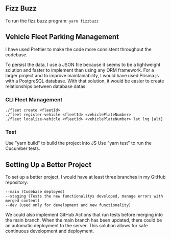 ## Fizz Buzz

To run the fizz buzz program: `yarn fizzbuzz`


## Vehicle Fleet Parking Management
 
I have used Prettier to make the code more consistent throughout the codebase.

To persist the data, I use a JSON file because it seems to be a lightweight solution and faster to implement than using any ORM framework. For a larger project and to improve maintainability, I would have used Prisma.js with a PostgreSQL database. With that solution, it would be easier to create relationships between database datas.

### CLI Fleet Management 
```shell
./fleet create <fleetId> 
./fleet register-vehicle <fleetId> <vehiclePlateNumber>
./fleet localize-vehicle <fleetId> <vehiclePlateNumber> lat lng [alt]
```

### Test
Use "yarn build" to build the project into JS 
Use "yarn test" to run the Cucumber tests.


## Setting Up a Better Project
To set up a better project, I would have at least three branches in my GitHub repository:

    --main (Codebase deployed)
    --staging (Tests the new functionalitys developed, manage errors with merged content)
    --dev (used only for development and new functionality)

We could also implement GitHub Actions that run tests before merging into the main branch. When the main branch has been updated, there could be an automatic deployment to the server. This solution allows for safe continuous development and deployment.